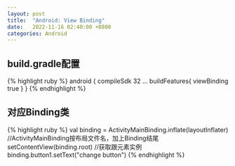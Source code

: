 ```yaml
---
layout: post
title:  "Android: View Binding"
date:   2022-11-16 02:40:00 +0800
categories: Android
---
```


## build.gradle配置
{% highlight ruby %}
android {
    compileSdk 32
    ...
    buildFeatures{
        viewBinding true
    }
}
{% endhighlight %}

## 对应Binding类
{% highlight ruby %}
val binding = ActivityMainBinding.inflate(layoutInflater)
//ActivityMainBinding按布局文件名，加上Binding结尾
setContentView(binding.root)
//获取跟元素实例
binding.button1.setText("change button")
{% endhighlight %}
